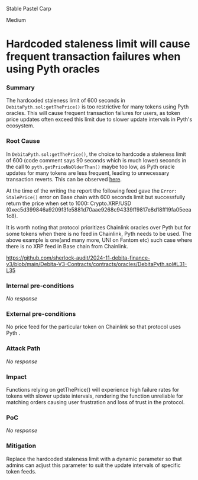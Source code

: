 Stable Pastel Carp

Medium

# Hardcoded staleness limit will cause frequent transaction failures when using Pyth oracles

### Summary

The hardcoded staleness limit of 600 seconds in ```DebitaPyth.sol:getThePrice()``` is too restrictive for many tokens using Pyth oracles. This will cause frequent transaction failures for users, as token price updates often exceed this limit due to slower update intervals in Pyth's ecosystem.


### Root Cause

In ```DebitaPyth.sol:getThePrice()```, the choice to hardcode a staleness limit of 600 (code comment says 90 seconds which is much lower) seconds in the call to ```pyth.getPriceNoOlderThan()``` maybe too low, as Pyth oracle updates for many tokens are less frequent, leading to unnecessary transaction reverts. 
This can be observed [here](https://api-reference.pyth.network/price-feeds/evm/getPriceNoOlderThan).

At the time of the writing the report the following feed gave the ```Error: StalePrice()``` error on Base chain with 600 seconds limit but successfully return the price when set to 1000: Crypto.XRP/USD (0xec5d399846a9209f3fe5881d70aae9268c94339ff9817e8d18ff19fa05eea1c8).

It is worth noting that protocol prioritizes Chainlink oracles over Pyth but for some tokens when there is no feed in Chainlink, Pyth needs to be used. The above example is one(and many more, UNI on Fantom etc) such case where there is no XRP feed in Base chain from Chainlink.

https://github.com/sherlock-audit/2024-11-debita-finance-v3/blob/main/Debita-V3-Contracts/contracts/oracles/DebitaPyth.sol#L31-L35


### Internal pre-conditions

_No response_

### External pre-conditions

No price feed for the particular token on Chainlink so that protocol uses Pyth .

### Attack Path

_No response_

### Impact

Functions relying on getThePrice() will experience high failure rates for tokens with slower update intervals, rendering the function unreliable for matching orders causing user frustration and loss of trust in the protocol.



### PoC

_No response_

### Mitigation

Replace the hardcoded staleness limit with a dynamic parameter so that admins can adjust this parameter to suit the update intervals of specific token feeds.